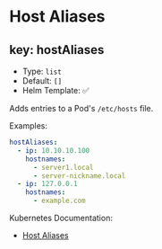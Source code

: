 # Host Aliases

## key: hostAliases

- Type: `list`
- Default: `[]`
- Helm Template: ✅

Adds entries to a Pod's `/etc/hosts` file.

Examples:

```yaml
hostAliases:
  - ip: 10.10.10.100
    hostnames:
      - server1.local
      - server-nickname.local
  - ip: 127.0.0.1
    hostnames:
      - example.com
```

Kubernetes Documentation:

- [Host Aliases](https://kubernetes.io/docs/tasks/network/customize-hosts-file-for-pods)
